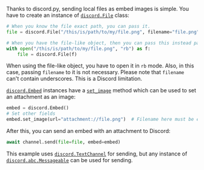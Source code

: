 Thanks to discord.py, sending local files as embed images is simple. You have to create an instance of [`discord.File`](https://discordpy.readthedocs.io/en/stable/api.html#discord.File) class:
```py
# When you know the file exact path, you can pass it.
file = discord.File("/this/is/path/to/my/file.png", filename="file.png")

# When you have the file-like object, then you can pass this instead path.
with open("/this/is/path/to/my/file.png", "rb") as f:
    file = discord.File(f)
```
When using the file-like object, you have to open it in `rb` mode. Also, in this case, passing `filename` to it is not necessary.
Please note that `filename` can't contain underscores. This is a Discord limitation.

[`discord.Embed`](https://discordpy.readthedocs.io/en/stable/api.html#discord.Embed) instances have a [`set_image`](https://discordpy.readthedocs.io/en/stable/api.html#discord.Embed.set_image) method which can be used to set an attachment as an image:
```py
embed = discord.Embed()
# Set other fields
embed.set_image(url="attachment://file.png")  # Filename here must be exactly same as attachment filename.
```
After this, you can send an embed with an attachment to Discord:
```py
await channel.send(file=file, embed=embed)
```
This example uses [`discord.TextChannel`](https://discordpy.readthedocs.io/en/stable/api.html#discord.TextChannel) for sending, but any instance of [`discord.abc.Messageable`](https://discordpy.readthedocs.io/en/stable/api.html#discord.abc.Messageable) can be used for sending.
